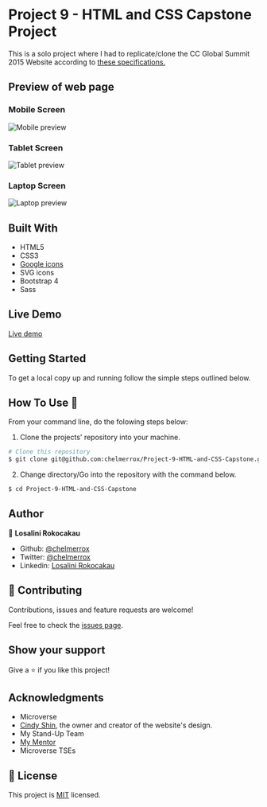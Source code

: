 # Project 9 - HTML and CSS Capstone Project

This is a solo project where I had to replicate/clone the CC Global Summit 2015 Website according to <a href="https://www.behance.net/gallery/29845175/CC-Global-Summit-2015">these specifications.</a>

## Preview of web page

### Mobile Screen

![Mobile preview](images/mobile_preview.PNG)

### Tablet Screen

![Tablet preview](images/tablet_preview.PNG)

### Laptop Screen

![Laptop preview](images/laptop_preview.PNG)

## Built With

- HTML5
- CSS3
- <a href="https://materializecss.com/icons.html">Google icons</a>
- SVG icons
- Bootstrap 4
- Sass

## Live Demo

<a href="https://raw.githack.com/chelmerrox/Project-9-HTML-and-CSS-Capstone/project-draft/main.html">Live demo</a>

## Getting Started

To get a local copy up and running follow the simple steps outlined below.

## How To Use 🔧

From your command line, do the folowing steps below:
​
1. Clone the projects' repository into your machine.

```bash
# Clone this repository
$ git clone git@github.com:chelmerrox/Project-9-HTML-and-CSS-Capstone.git

```
2. Change directory/Go into the repository with the command below.

```bash
$ cd Project-9-HTML-and-CSS-Capstone

```

## Author

👤 **Losalini Rokocakau**
​
- Github: [@chelmerrox](https://github.com/chelmerrox)
- Twitter: [@chelmerrox](https://twitter.com/chelmerrox)
- Linkedin: [Losalini Rokocakau](https://www.linkedin.com/in/losalini-rokocakau)

## 🤝 Contributing

  Contributions, issues and feature requests are welcome!

  Feel free to check the [issues page](https://github.com/chelmerrox/Project-9-HTML-and-CSS-Capstone/issues).

## Show your support

Give a ⭐️ if you like this project!

## Acknowledgments

- Microverse
- <a href="https://www.behance.net/adagio07">Cindy Shin</a>, the owner and creator of the website's design.
- My Stand-Up Team
- <a href="https://github.com/BrittanyBlake">My Mentor</a>
- Microverse TSEs

## 📝 License

This project is [MIT](LICENSE.txt) licensed.